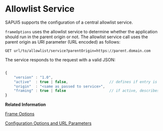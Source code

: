 <!-- loiod04a6d41480c4396af16b5d2b25509ec -->

# Allowlist Service

SAPUI5 supports the configuration of a central allowlist service.

`frameOptions` uses the allowlist service to determine whether the application should run in the parent origin or not. The allowlist service call uses the parent origin as URI parameter \(URL encoded\) as follows:

```
GET url/to/allowlist/service?parentOrigin=https://parent.domain.com
```

The service responds to the request with a valid JSON:

```js

{
    "version" : "1.0",
    "active"  : true | false,                   // defines if entry is active (if not, framing will be allowed per default)
    "origin"  : "<same as passed to service>",
    "framing" : true | false                    // if active, describes if framing should be allowed (see FrameOptions)
}
```

**Related Information**  


[Frame Options](frame-options-62d9c4d.md "frame-options is used to prevent security vulnerabilities like clickjacking. With the frame-options configuration you define whether SAPUI5 is allowed to run embedded in a frame or only from trusted origins or not at all.")

[Configuration Options and URL Parameters](../04_Essentials/configuration-options-and-url-parameters-91f2d03.md "The following tables show available configuration options.")


